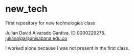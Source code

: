 # new_tech
First repository for new technologies class

Julian David Alvarado Gantiva. ID 0000229276. julianalga@unisabana.edu.co

I worked alone because I was not present in the first class.
